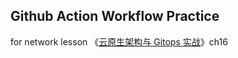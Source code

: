 ## Github Action Workflow Practice

for network lesson 《[云原生架构与 Gitops 实战](https://time.geekbang.org/column/article/622743)》ch16
